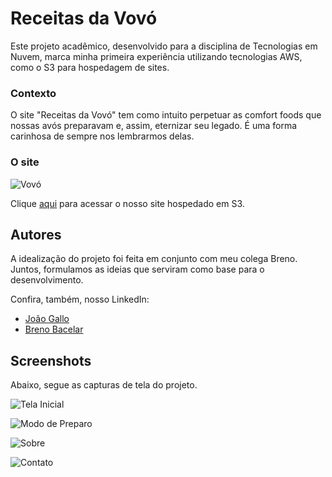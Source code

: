 
# Receitas da Vovó

Este projeto acadêmico, desenvolvido para a disciplina de Tecnologias em Nuvem, marca minha primeira experiência utilizando tecnologias AWS, como o S3 para hospedagem de sites.

### Contexto

O site "Receitas da Vovó" tem como intuito perpetuar as comfort foods que nossas avós preparavam e, assim, eternizar seu legado. É uma forma carinhosa de sempre nos lembrarmos delas.

### O site

![Vovó](https://i.postimg.cc/g2Z0kWfB/logovovo.png)

Clique [aqui](http://receitasdavovo.s3-website.us-east-2.amazonaws.com/) para acessar o nosso site hospedado em S3.




## Autores

A idealização do projeto foi feita em conjunto com meu colega Breno. Juntos, formulamos as ideias que serviram como base para o desenvolvimento.

Confira, também, nosso LinkedIn:

- [João Gallo](https://www.linkedin.com/in/joao-gallo/)
- [Breno Bacelar](https://www.linkedin.com/in/brebacelar/)

## Screenshots
Abaixo, segue as capturas de tela do projeto.

![Tela Inicial](https://i.postimg.cc/rwx829rB/Captura-de-tela-2025-06-26-153737.png)

![Modo de Preparo](https://i.postimg.cc/qvhmRf9x/Captura-de-tela-2025-06-26-153751.png)

![Sobre](https://i.postimg.cc/dQ5njtF9/Captura-de-tela-2025-06-26-153830.png)

![Contato](https://i.postimg.cc/YS71wJk9/Captura-de-tela-2025-06-26-153844.png)
